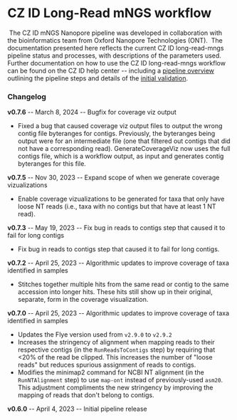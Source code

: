 # CZ ID Long-Read mNGS workflow
​
The CZ ID mNGS Nanopore pipeline was developed in collaboration with the bioinformatics team from Oxford Nanopore Technologies (ONT).
​
The documentation presented here reflects the current CZ ID long-read-mngs pipeline status and processes, with descriptions of the parameters used.
​
Further documentation on how to use the CZ ID long-read-mngs workflow can be found on the CZ ID help center -- including a [pipeline overview](https://chanzuckerberg.zendesk.com/hc/en-us/articles/13756558532884-CZ-ID-Pipeline-Overview) outlining the pipeline steps and details of the [initial validation](https://chanzuckerberg.zendesk.com/hc/en-us/articles/13895641006100-mNGS-Nanopore-Initial-Pipeline-Validation).
​
### Changelog

**v0.7.6** -- March 8, 2024 -- Bugfix for coverage viz output
​
 - Fixed a bug that caused coverage viz output files to output the wrong contig file byteranges for contigs. Previously, the byteranges being output were for an intermediate file (one that filtered out contigs that did not have a corresponding read). GenerateCoverageViz now uses the full contigs file, which is a workflow output, as input and generates contig byteranges for this file.
​

**v0.7.5** -- Nov 30, 2023 -- Expand scope of when we generate coverage vizualizations
​
 - Enable coverage vizualizations to be generated for taxa that only have loose NT reads (i.e., taxa with no contigs but that have at least 1 NT read).
​

**v0.7.3** -- May 19, 2023 -- Fix bug in reads to contigs step that caused it to fail for long contigs
​
 - Fix bug in reads to contigs step that caused it to fail for long contigs.
​

**v0.7.2** -- April 25, 2023 -- Algorithmic updates to improve coverage of taxa identified in samples
​
 - Stitches together multiple hits from the same read or contig to the same accession into longer hits. These hits still show up in their original, separate, form in the coverage visualization.
​

**v0.7.0** -- April 25, 2023 -- Algorithmic updates to improve coverage of taxa identified in samples
​
 - Updates the Flye version used from `v2.9.0` to `v2.9.2`
 - Increases the stringency of alignment when mapping reads to their respective contigs (in the `RunReadsToContigs` step) by requiring that <20% of the read be clipped. This increases the number of "loose reads" but reduces spurious assignment of reads to contigs.
 - Modifies the minimap2 command for NCBI NT alignment (in the `RunNTAlignment` step) to use `map-ont` instead of previously-used `asm20`. This adjustment compliments the new stringency by improving the mapping of reads that don't belong to contigs.
​

**v0.6.0** -- April 4, 2023 -- Initial pipeline release
